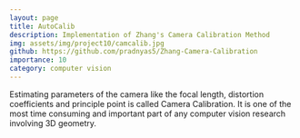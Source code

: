 ```yaml
---
layout: page
title: AutoCalib 
description: Implementation of Zhang's Camera Calibration Method
img: assets/img/project10/camcalib.jpg
github: https://github.com/pradnyas5/Zhang-Camera-Calibration
importance: 10
category: computer vision
---
```


Estimating parameters of the camera like the focal length, distortion coefficients and principle point is called Camera Calibration. It is one of the most time consuming and important part of any computer vision research involving 3D geometry. 